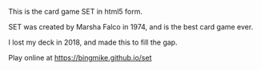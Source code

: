 This is the card game SET in html5 form.

SET was created by Marsha Falco in 1974, and is the best card game ever.

I lost my deck in 2018, and made this to fill the gap.

Play online at https://bingmike.github.io/set
